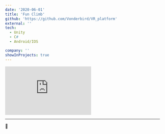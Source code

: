 ```yaml
---
date: '2020-06-01'
title: 'Fun Climb'
github: 'https://github.com/Vonderbird/VR_platform'
external: ''
tech:
  - Unity
  - C#
  - Android/IOS

company: ''
showInProjects: true
---
```


<iframe width="280" height="157.5" src="https://www.youtube.com/embed/yU0ZZK-XPiw" frameborder="0" allow="accelerometer; autoplay; clipboard-write; encrypted-media; gyroscope; picture-in-picture" allowfullscreen></iframe>

---
 👾